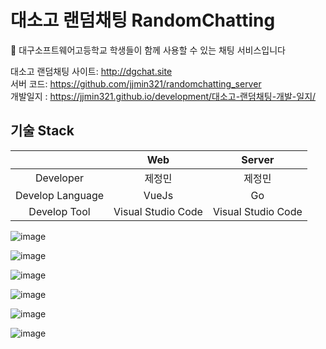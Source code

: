 # 대소고 랜덤채팅 RandomChatting 

💬 대구소프트웨어고등학교 학생들이 함께 사용할 수 있는 채팅 서비스입니다

대소고 랜덤채팅 사이트: http://dgchat.site<br>
서버 코드: https://github.com/jjmin321/randomchatting_server<br>
개발일지 : https://jjmin321.github.io/development/대소고-랜덤채팅-개발-일지/<br>

## 기술 Stack
|                      | Web     | Server        | 
|:--------------------:|:---------------:|:------------------:|
| Developer | 제정민 | 제정민       | 
| Develop Language | VueJs| Go| 
| Develop Tool     | Visual Studio Code  | Visual Studio Code | 


![image](https://user-images.githubusercontent.com/52072077/101344416-d13d4400-38c8-11eb-9e7b-1a131c8933d3.png)

![image](https://user-images.githubusercontent.com/52072077/101344936-a7d0e800-38c9-11eb-9f08-6205961480d1.png)


![image](https://user-images.githubusercontent.com/52072077/101344977-b919f480-38c9-11eb-88d6-4aeaf7deee42.png)

![image](https://user-images.githubusercontent.com/52072077/101345001-be773f00-38c9-11eb-8a7c-e3b65b1277da.png)

![image](https://user-images.githubusercontent.com/52072077/101345079-dd75d100-38c9-11eb-8d61-10b34bbd7ebe.png)

![image](https://user-images.githubusercontent.com/52072077/101345321-36456980-38ca-11eb-94a5-44e36d7c046e.png)


